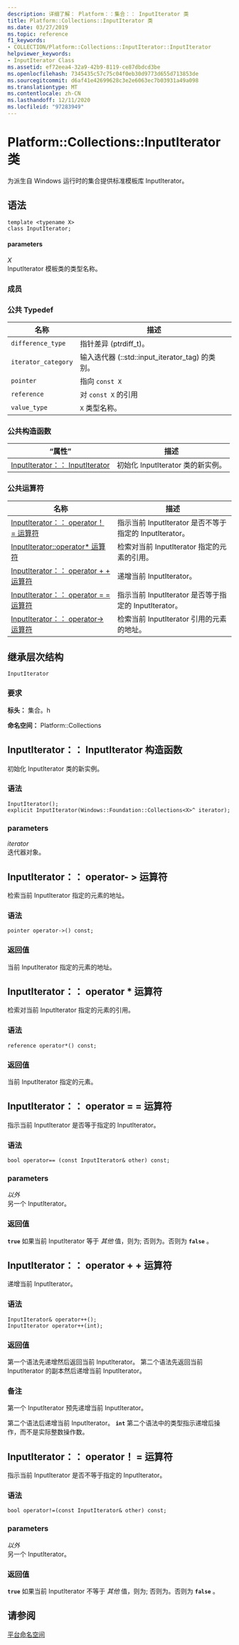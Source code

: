```yaml
---
description: 详细了解： Platform：：集合：： InputIterator 类
title: Platform::Collections::InputIterator 类
ms.date: 03/27/2019
ms.topic: reference
f1_keywords:
- COLLECTION/Platform::Collections::InputIterator::InputIterator
helpviewer_keywords:
- InputIterator Class
ms.assetid: ef72eea4-32a9-42b9-8119-ce87dbdcd3be
ms.openlocfilehash: 7345435c57c75c04f0eb30d9773d655d713853de
ms.sourcegitcommit: d6af41e42699628c3e2e6063ec7b03931a49a098
ms.translationtype: MT
ms.contentlocale: zh-CN
ms.lasthandoff: 12/11/2020
ms.locfileid: "97283949"
---
```

# <a name="platformcollectionsinputiterator-class"></a>Platform::Collections::InputIterator 类

为派生自 Windows 运行时的集合提供标准模板库 InputIterator。

## <a name="syntax"></a>语法

```
template <typename X>
class InputIterator;
```

#### <a name="parameters"></a>parameters

*X*<br/>
InputIterator 模板类的类型名称。

### <a name="members"></a>成员

### <a name="public-typedefs"></a>公共 Typedef

|名称|描述|
|----------|-----------------|
|`difference_type`|指针差异 (ptrdiff_t)。|
|`iterator_category`|输入迭代器 (::std::input_iterator_tag) 的类别。|
|`pointer`|指向 `const X`|
|`reference`|对 `const X` 的引用|
|`value_type`|`X` 类型名称。|

### <a name="public-constructors"></a>公共构造函数

|“属性”|描述|
|----------|-----------------|
|[InputIterator：： InputIterator](#ctor)|初始化 InputIterator 类的新实例。|

### <a name="public-operators"></a>公共运算符

|名称|描述|
|----------|-----------------|
|[InputIterator：： operator！ = 运算符](#operator-inequality)|指示当前 InputIterator 是否不等于指定的 InputIterator。|
|[InputIterator::operator* 运算符](#operator-dereference)|检索对当前 InputIterator 指定的元素的引用。|
|[InputIterator：： operator + + 运算符](#operator-increment)|递增当前 InputIterator。|
|[InputIterator：： operator = = 运算符](#operator-equality)|指示当前 InputIterator 是否等于指定的 InputIterator。|
|[InputIterator：： operator-> 运算符](#operator-arrow)|检索当前 InputIterator 引用的元素的地址。|

## <a name="inheritance-hierarchy"></a>继承层次结构

`InputIterator`

### <a name="requirements"></a>要求

**标头：** 集合。h

**命名空间：** Platform::Collections

## <a name="inputiteratorinputiterator-constructor"></a><a name="ctor"></a> InputIterator：： InputIterator 构造函数

初始化 InputIterator 类的新实例。

### <a name="syntax"></a>语法

```
InputIterator();
explicit InputIterator(Windows::Foundation::Collections<X>^ iterator);
```

### <a name="parameters"></a>parameters

*iterator*<br/>
迭代器对象。

## <a name="inputiteratoroperator-gt-operator"></a><a name="operator-arrow"></a> InputIterator：： operator- &gt; 运算符

检索当前 InputIterator 指定的元素的地址。

### <a name="syntax"></a>语法

```
pointer operator->() const;
```

### <a name="return-value"></a>返回值

当前 InputIterator 指定的元素的地址。

## <a name="inputiteratoroperator-operator"></a><a name="operator-dereference"></a> InputIterator：： operator \* 运算符

检索对当前 InputIterator 指定的元素的引用。

### <a name="syntax"></a>语法

```
reference operator*() const;
```

### <a name="return-value"></a>返回值

当前 InputIterator 指定的元素。

## <a name="inputiteratoroperator-operator"></a><a name="operator-equality"></a> InputIterator：： operator = = 运算符

指示当前 InputIterator 是否等于指定的 InputIterator。

### <a name="syntax"></a>语法

```
bool operator== (const InputIterator& other) const;
```

### <a name="parameters"></a>parameters

*以外*<br/>
另一个 InputIterator。

### <a name="return-value"></a>返回值

**`true`** 如果当前 InputIterator 等于 *其他* 值，则为; 否则为。否则为 **`false`** 。

## <a name="inputiteratoroperator-operator"></a><a name="operator-increment"></a> InputIterator：： operator + + 运算符

递增当前 InputIterator。

### <a name="syntax"></a>语法

```
InputIterator& operator++();
InputIterator operator++(int);
```

### <a name="return-value"></a>返回值

第一个语法先递增然后返回当前 InputIterator。 第二个语法先返回当前 InputIterator 的副本然后递增当前 InputIterator。

### <a name="remarks"></a>备注

第一个 InputIterator 预先递增当前 InputIterator。

第二个语法后递增当前 InputIterator。 **`int`** 第二个语法中的类型指示递增后操作，而不是实际整数操作数。

## <a name="inputiteratoroperator-operator"></a><a name="operator-inequality"></a> InputIterator：： operator！ = 运算符

指示当前 InputIterator 是否不等于指定的 InputIterator。

### <a name="syntax"></a>语法

```
bool operator!=(const InputIterator& other) const;
```

### <a name="parameters"></a>parameters

*以外*<br/>
另一个 InputIterator。

### <a name="return-value"></a>返回值

**`true`** 如果当前 InputIterator 不等于 *其他* 值，则为; 否则为。否则为 **`false`** 。

## <a name="see-also"></a>请参阅

[平台命名空间](platform-namespace-c-cx.md)
